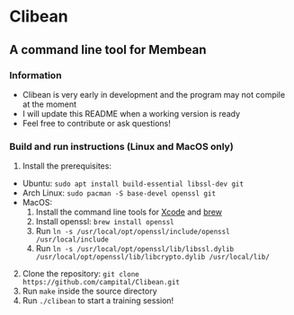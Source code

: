 # Clibean
## A command line tool for Membean
### Information
  - Clibean is very early in development and the program may not compile at the moment
  - I will update this README when a working version is ready
  - Feel free to contribute or ask questions!
### Build and run instructions (Linux and MacOS only)
1. Install the prerequisites:
  - Ubuntu: `sudo apt install build-essential libssl-dev git`
  - Arch Linux: `sudo pacman -S base-devel openssl git`
  - MacOS:
    1. Install the command line tools for [Xcode](https://developer.apple.com/xcode/) and [brew](https://brew.sh/)
    2. Install openssl: `brew install openssl`
    3. Run `ln -s /usr/local/opt/openssl/include/openssl /usr/local/include`
    4. Run `ln -s /usr/local/opt/openssl/lib/libssl.dylib /usr/local/opt/openssl/lib/libcrypto.dylib /usr/local/lib/`
2. Clone the repository: `git clone https://github.com/campital/Clibean.git`
3. Run `make` inside the source directory
4. Run `./clibean` to start a training session!